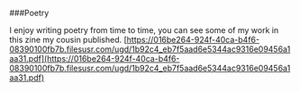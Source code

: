 ###Poetry

I enjoy writing poetry from time to time, you can see some of my work in this zine my cousin published. [https://016be264-924f-40ca-b4f6-08390100fb7b.filesusr.com/ugd/1b92c4_eb7f5aad6e5344ac9316e09456a1aa31.pdf](https://016be264-924f-40ca-b4f6-08390100fb7b.filesusr.com/ugd/1b92c4_eb7f5aad6e5344ac9316e09456a1aa31.pdf)

